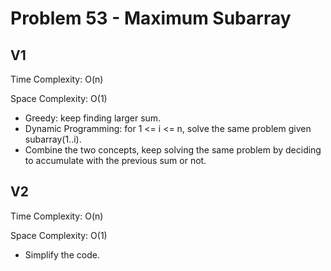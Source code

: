 # Problem 53 - Maximum Subarray

## V1

Time Complexity: O(n)

Space Complexity: O(1)

- Greedy: keep finding larger sum.
- Dynamic Programming: for 1 <= i <= n, solve the same problem given subarray(1..i).
- Combine the two concepts, keep solving the same problem by deciding to accumulate with the previous sum or not.

## V2

Time Complexity: O(n)

Space Complexity: O(1)

- Simplify the code.
